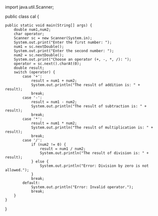 import java.util.Scanner;

public class cal {

    public static void main(String[] args) {
        double num1,num2;
        char operator;
        Scanner sc = new Scanner(System.in);
        System.out.print("Enter the first number: ");
        num1 = sc.nextDouble();
        System.out.print("Enter the second number: ");
        num2 = sc.nextDouble();
        System.out.print("Choose an operator (+, -, *, /): ");
        operator = sc.next().charAt(0);
        double result;
        switch (operator) {
            case '+':
                result = num1 + num2;
                System.out.println("The result of addition is: " + result);
                break;
            case '-':
                result = num1 - num2;
                System.out.println("The result of subtraction is: " + result);
                break;
            case '*':
                result = num1 * num2;
                System.out.println("The result of multiplication is: " + result);
                break;
            case '/':
                if (num2 != 0) {
                    result = num1 / num2;
                    System.out.println("The result of division is: " + result);
                } else {
                    System.out.println("Error: Division by zero is not allowed.");
                }
                break;
            default:
                System.out.println("Error: Invalid operator.");
                break;
        }
    }
}
